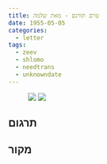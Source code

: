 ```yaml
---
title: טרם תורגם - מאת שלמה
date: 1955-05-05
categories:
  - letter
tags:
  - zeev
  - shlomo
  - needtrans
  - unknowndate
---
```


<figure class="half">
    <a  href="/pupko-papers/assets/images/1955-05-05-shlomo-1.jpg">
    <img src="/pupko-papers/assets/images/1955-05-05-shlomo-1.jpg"></a>
    <a  href="/pupko-papers/assets/images/1955-05-05-shlomo-2.jpg">
    <img src="/pupko-papers/assets/images/1955-05-05-shlomo-2.jpg"></a>
</figure>

## תרגום

## מקור
